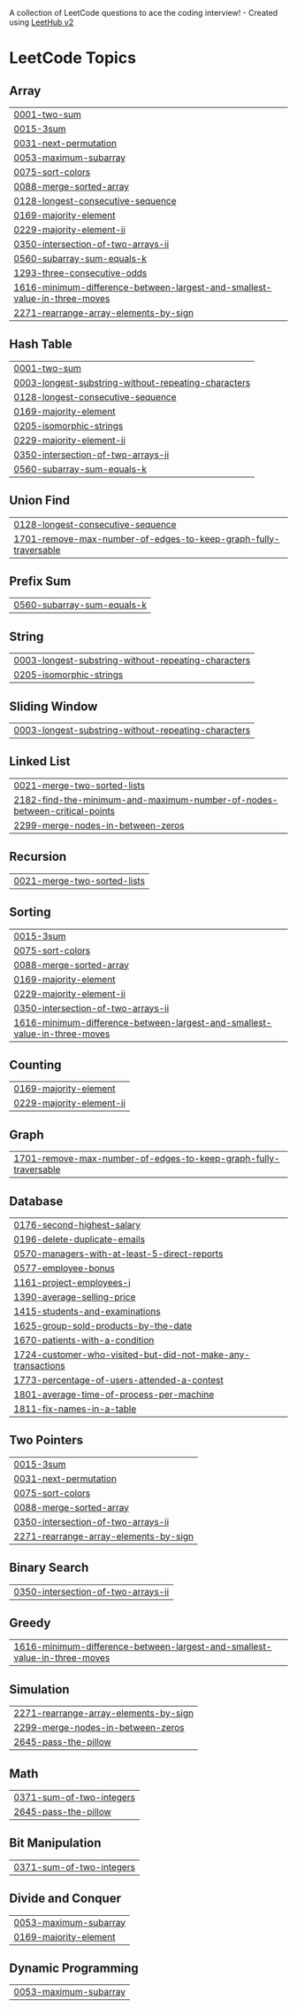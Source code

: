 A collection of LeetCode questions to ace the coding interview! - Created using [LeetHub v2](https://github.com/arunbhardwaj/LeetHub-2.0)
<!---LeetCode Topics Start-->
# LeetCode Topics
## Array
|  |
| ------- |
| [0001-two-sum](https://github.com/mitupatil18/Leetcode-Solutions/tree/master/0001-two-sum) |
| [0015-3sum](https://github.com/mitupatil18/Leetcode-Solutions/tree/master/0015-3sum) |
| [0031-next-permutation](https://github.com/mitupatil18/Leetcode-Solutions/tree/master/0031-next-permutation) |
| [0053-maximum-subarray](https://github.com/mitupatil18/Leetcode-Solutions/tree/master/0053-maximum-subarray) |
| [0075-sort-colors](https://github.com/mitupatil18/Leetcode-Solutions/tree/master/0075-sort-colors) |
| [0088-merge-sorted-array](https://github.com/mitupatil18/Leetcode-Solutions/tree/master/0088-merge-sorted-array) |
| [0128-longest-consecutive-sequence](https://github.com/mitupatil18/Leetcode-Solutions/tree/master/0128-longest-consecutive-sequence) |
| [0169-majority-element](https://github.com/mitupatil18/Leetcode-Solutions/tree/master/0169-majority-element) |
| [0229-majority-element-ii](https://github.com/mitupatil18/Leetcode-Solutions/tree/master/0229-majority-element-ii) |
| [0350-intersection-of-two-arrays-ii](https://github.com/mitupatil18/Leetcode-Solutions/tree/master/0350-intersection-of-two-arrays-ii) |
| [0560-subarray-sum-equals-k](https://github.com/mitupatil18/Leetcode-Solutions/tree/master/0560-subarray-sum-equals-k) |
| [1293-three-consecutive-odds](https://github.com/mitupatil18/Leetcode-Solutions/tree/master/1293-three-consecutive-odds) |
| [1616-minimum-difference-between-largest-and-smallest-value-in-three-moves](https://github.com/mitupatil18/Leetcode-Solutions/tree/master/1616-minimum-difference-between-largest-and-smallest-value-in-three-moves) |
| [2271-rearrange-array-elements-by-sign](https://github.com/mitupatil18/Leetcode-Solutions/tree/master/2271-rearrange-array-elements-by-sign) |
## Hash Table
|  |
| ------- |
| [0001-two-sum](https://github.com/mitupatil18/Leetcode-Solutions/tree/master/0001-two-sum) |
| [0003-longest-substring-without-repeating-characters](https://github.com/mitupatil18/Leetcode-Solutions/tree/master/0003-longest-substring-without-repeating-characters) |
| [0128-longest-consecutive-sequence](https://github.com/mitupatil18/Leetcode-Solutions/tree/master/0128-longest-consecutive-sequence) |
| [0169-majority-element](https://github.com/mitupatil18/Leetcode-Solutions/tree/master/0169-majority-element) |
| [0205-isomorphic-strings](https://github.com/mitupatil18/Leetcode-Solutions/tree/master/0205-isomorphic-strings) |
| [0229-majority-element-ii](https://github.com/mitupatil18/Leetcode-Solutions/tree/master/0229-majority-element-ii) |
| [0350-intersection-of-two-arrays-ii](https://github.com/mitupatil18/Leetcode-Solutions/tree/master/0350-intersection-of-two-arrays-ii) |
| [0560-subarray-sum-equals-k](https://github.com/mitupatil18/Leetcode-Solutions/tree/master/0560-subarray-sum-equals-k) |
## Union Find
|  |
| ------- |
| [0128-longest-consecutive-sequence](https://github.com/mitupatil18/Leetcode-Solutions/tree/master/0128-longest-consecutive-sequence) |
| [1701-remove-max-number-of-edges-to-keep-graph-fully-traversable](https://github.com/mitupatil18/Leetcode-Solutions/tree/master/1701-remove-max-number-of-edges-to-keep-graph-fully-traversable) |
## Prefix Sum
|  |
| ------- |
| [0560-subarray-sum-equals-k](https://github.com/mitupatil18/Leetcode-Solutions/tree/master/0560-subarray-sum-equals-k) |
## String
|  |
| ------- |
| [0003-longest-substring-without-repeating-characters](https://github.com/mitupatil18/Leetcode-Solutions/tree/master/0003-longest-substring-without-repeating-characters) |
| [0205-isomorphic-strings](https://github.com/mitupatil18/Leetcode-Solutions/tree/master/0205-isomorphic-strings) |
## Sliding Window
|  |
| ------- |
| [0003-longest-substring-without-repeating-characters](https://github.com/mitupatil18/Leetcode-Solutions/tree/master/0003-longest-substring-without-repeating-characters) |
## Linked List
|  |
| ------- |
| [0021-merge-two-sorted-lists](https://github.com/mitupatil18/Leetcode-Solutions/tree/master/0021-merge-two-sorted-lists) |
| [2182-find-the-minimum-and-maximum-number-of-nodes-between-critical-points](https://github.com/mitupatil18/Leetcode-Solutions/tree/master/2182-find-the-minimum-and-maximum-number-of-nodes-between-critical-points) |
| [2299-merge-nodes-in-between-zeros](https://github.com/mitupatil18/Leetcode-Solutions/tree/master/2299-merge-nodes-in-between-zeros) |
## Recursion
|  |
| ------- |
| [0021-merge-two-sorted-lists](https://github.com/mitupatil18/Leetcode-Solutions/tree/master/0021-merge-two-sorted-lists) |
## Sorting
|  |
| ------- |
| [0015-3sum](https://github.com/mitupatil18/Leetcode-Solutions/tree/master/0015-3sum) |
| [0075-sort-colors](https://github.com/mitupatil18/Leetcode-Solutions/tree/master/0075-sort-colors) |
| [0088-merge-sorted-array](https://github.com/mitupatil18/Leetcode-Solutions/tree/master/0088-merge-sorted-array) |
| [0169-majority-element](https://github.com/mitupatil18/Leetcode-Solutions/tree/master/0169-majority-element) |
| [0229-majority-element-ii](https://github.com/mitupatil18/Leetcode-Solutions/tree/master/0229-majority-element-ii) |
| [0350-intersection-of-two-arrays-ii](https://github.com/mitupatil18/Leetcode-Solutions/tree/master/0350-intersection-of-two-arrays-ii) |
| [1616-minimum-difference-between-largest-and-smallest-value-in-three-moves](https://github.com/mitupatil18/Leetcode-Solutions/tree/master/1616-minimum-difference-between-largest-and-smallest-value-in-three-moves) |
## Counting
|  |
| ------- |
| [0169-majority-element](https://github.com/mitupatil18/Leetcode-Solutions/tree/master/0169-majority-element) |
| [0229-majority-element-ii](https://github.com/mitupatil18/Leetcode-Solutions/tree/master/0229-majority-element-ii) |
## Graph
|  |
| ------- |
| [1701-remove-max-number-of-edges-to-keep-graph-fully-traversable](https://github.com/mitupatil18/Leetcode-Solutions/tree/master/1701-remove-max-number-of-edges-to-keep-graph-fully-traversable) |
## Database
|  |
| ------- |
| [0176-second-highest-salary](https://github.com/mitupatil18/Leetcode-Solutions/tree/master/0176-second-highest-salary) |
| [0196-delete-duplicate-emails](https://github.com/mitupatil18/Leetcode-Solutions/tree/master/0196-delete-duplicate-emails) |
| [0570-managers-with-at-least-5-direct-reports](https://github.com/mitupatil18/Leetcode-Solutions/tree/master/0570-managers-with-at-least-5-direct-reports) |
| [0577-employee-bonus](https://github.com/mitupatil18/Leetcode-Solutions/tree/master/0577-employee-bonus) |
| [1161-project-employees-i](https://github.com/mitupatil18/Leetcode-Solutions/tree/master/1161-project-employees-i) |
| [1390-average-selling-price](https://github.com/mitupatil18/Leetcode-Solutions/tree/master/1390-average-selling-price) |
| [1415-students-and-examinations](https://github.com/mitupatil18/Leetcode-Solutions/tree/master/1415-students-and-examinations) |
| [1625-group-sold-products-by-the-date](https://github.com/mitupatil18/Leetcode-Solutions/tree/master/1625-group-sold-products-by-the-date) |
| [1670-patients-with-a-condition](https://github.com/mitupatil18/Leetcode-Solutions/tree/master/1670-patients-with-a-condition) |
| [1724-customer-who-visited-but-did-not-make-any-transactions](https://github.com/mitupatil18/Leetcode-Solutions/tree/master/1724-customer-who-visited-but-did-not-make-any-transactions) |
| [1773-percentage-of-users-attended-a-contest](https://github.com/mitupatil18/Leetcode-Solutions/tree/master/1773-percentage-of-users-attended-a-contest) |
| [1801-average-time-of-process-per-machine](https://github.com/mitupatil18/Leetcode-Solutions/tree/master/1801-average-time-of-process-per-machine) |
| [1811-fix-names-in-a-table](https://github.com/mitupatil18/Leetcode-Solutions/tree/master/1811-fix-names-in-a-table) |
## Two Pointers
|  |
| ------- |
| [0015-3sum](https://github.com/mitupatil18/Leetcode-Solutions/tree/master/0015-3sum) |
| [0031-next-permutation](https://github.com/mitupatil18/Leetcode-Solutions/tree/master/0031-next-permutation) |
| [0075-sort-colors](https://github.com/mitupatil18/Leetcode-Solutions/tree/master/0075-sort-colors) |
| [0088-merge-sorted-array](https://github.com/mitupatil18/Leetcode-Solutions/tree/master/0088-merge-sorted-array) |
| [0350-intersection-of-two-arrays-ii](https://github.com/mitupatil18/Leetcode-Solutions/tree/master/0350-intersection-of-two-arrays-ii) |
| [2271-rearrange-array-elements-by-sign](https://github.com/mitupatil18/Leetcode-Solutions/tree/master/2271-rearrange-array-elements-by-sign) |
## Binary Search
|  |
| ------- |
| [0350-intersection-of-two-arrays-ii](https://github.com/mitupatil18/Leetcode-Solutions/tree/master/0350-intersection-of-two-arrays-ii) |
## Greedy
|  |
| ------- |
| [1616-minimum-difference-between-largest-and-smallest-value-in-three-moves](https://github.com/mitupatil18/Leetcode-Solutions/tree/master/1616-minimum-difference-between-largest-and-smallest-value-in-three-moves) |
## Simulation
|  |
| ------- |
| [2271-rearrange-array-elements-by-sign](https://github.com/mitupatil18/Leetcode-Solutions/tree/master/2271-rearrange-array-elements-by-sign) |
| [2299-merge-nodes-in-between-zeros](https://github.com/mitupatil18/Leetcode-Solutions/tree/master/2299-merge-nodes-in-between-zeros) |
| [2645-pass-the-pillow](https://github.com/mitupatil18/Leetcode-Solutions/tree/master/2645-pass-the-pillow) |
## Math
|  |
| ------- |
| [0371-sum-of-two-integers](https://github.com/mitupatil18/Leetcode-Solutions/tree/master/0371-sum-of-two-integers) |
| [2645-pass-the-pillow](https://github.com/mitupatil18/Leetcode-Solutions/tree/master/2645-pass-the-pillow) |
## Bit Manipulation
|  |
| ------- |
| [0371-sum-of-two-integers](https://github.com/mitupatil18/Leetcode-Solutions/tree/master/0371-sum-of-two-integers) |
## Divide and Conquer
|  |
| ------- |
| [0053-maximum-subarray](https://github.com/mitupatil18/Leetcode-Solutions/tree/master/0053-maximum-subarray) |
| [0169-majority-element](https://github.com/mitupatil18/Leetcode-Solutions/tree/master/0169-majority-element) |
## Dynamic Programming
|  |
| ------- |
| [0053-maximum-subarray](https://github.com/mitupatil18/Leetcode-Solutions/tree/master/0053-maximum-subarray) |
<!---LeetCode Topics End-->